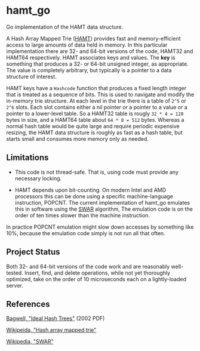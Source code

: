 # hamt_go

Go implementation of the HAMT data structure.

A Hash Array Mapped Trie ([HAMT][bagwell2002]) 
provides fast and memory-efficient access to large amounts of data held 
in memory.  In this 
particular implementation there are 32- and 64-bit versions
of the code, HAMT32 and HAMT64 respectively.  HAMT associates keys and values.  The **key** is 
something that produces a 32- or 64-bit unsigned integer, as appropriate.
The value is completely arbitrary, but typically is a pointer to a data
structure of interest.

HAMT keys have a `Hashcode` function that produces a fixed length integer
that is treated as a sequence of bits.  This is used to navigate and 
modify the in-memory trie structure.  At each level in the trie there is
a table of `2^5` or `2^6` slots.  Each slot contains either a nil pointer
or a pointer to a value or a pointer to a lower-level table.  So a HAMT32
table is rougly `32 * 4 = 128` bytes in size, and a HAMT64 table about
`64 * 8 = 512` bytes.  Whereas a normal hash table would be quite large and
require periodic expensive resizing, the HAMT data structure is roughly 
as fast as a hash table, but starts small and consumes more memory only 
as needed.

## Limitations

* This code is not thread-safe.  That is, using code must provide any
necessary locking.

* HAMT depends upon bit-counting.  On modern Intel and AMD processors this 
can be done using a specific machine-language instruction, POPCNT.  The current
implementation of hamt_go emulates this in software using the 
[SWAR][wiki-swar] algorithm,  The emulation code is on the order of ten times
slower than the machine instruction.  

In practice POPCNT emulation might slow down accesses by something like 10%, 
because the emulation code simply is not run all that often.

## Project Status

Both 32- and 64-bit versions of the code work and are reasonably well-tested. 
Insert, find, and delete operations, while not yet thoroughly optimized, 
take on the order of 10 microseconds each on a lightly-loaded server.

## References

[Bagwell, "Ideal Hash Trees"][bagwell2002]  (2002 PDF)

[Wikipeida, "Hash array mapped trie"][wiki-hamt]

[Wikipedia, "SWAR"][wiki-swar]


[bagwell2002]: http://infoscience.epfl.ch/record/64398/files/idealhashtrees.pdf

[wiki-hamt]: http://en.wikipedia.org/wiki/Hash_array_mapped_trie

[wiki-swar]: http://en.wikipedia.org/wiki/SWAR
